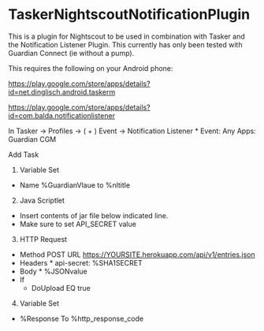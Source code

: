 # TaskerNightscoutNotificationPlugin
This is a plugin for Nightscout to be used in combination with Tasker and the Notification Listener Plugin. This currently has only been tested with Guardian Connect (ie without a pump).

This requires the following on your Android phone: 

https://play.google.com/store/apps/details?id=net.dinglisch.android.taskerm

https://play.google.com/store/apps/details?id=com.balda.notificationlistener

In Tasker -> Profiles
-> ( + ) Event
   -> Notification Listener
     * Event: Any Apps: Guardian CGM

Add Task
 1. Variable Set
   * Name %GuardianVlaue to %nltitle
 2. Java Scriptlet
   * Insert contents of jar file below indicated line. 
   * Make sure to set API_SECRET value
 3. HTTP Request
   * Method POST URL https://YOURSITE.herokuapp.com/api/v1/entries.json
   * Headers
    * api-secret: %SHA1SECRET
  *  Body
    * %JSONvalue
  * If
    * DoUpload EQ true
 4. Variable Set
  * %Response To %http_response_code
   
